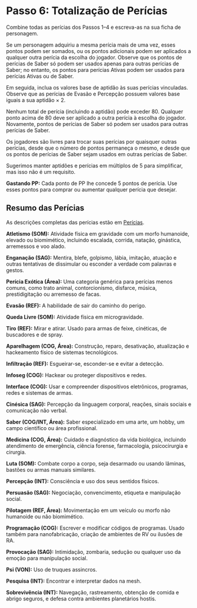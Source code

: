 # Passo 6: Totalização de Perícias

Combine todas as perícias dos Passos 1–4 e escreva-as na sua ficha de personagem.

Se um personagem adquiriu a mesma perícia mais de uma vez, esses pontos podem ser somados, ou os pontos adicionais podem ser aplicados a qualquer outra perícia da escolha do jogador. Observe que os pontos de perícias de Saber só podem ser usados apenas para outras perícias de Saber; no entanto, os pontos para perícias Ativas podem ser usados para perícias Ativas ou de Saber.

Em seguida, inclua os valores base de aptidão às suas perícias vinculadas. Observe que as perícias de Evasão e Percepção possuem valores base iguais a sua aptidão × 2.

Nenhum total de perícia (incluindo a aptidão) pode exceder 80. Qualquer ponto acima de 80 deve ser aplicado a outra perícia à escolha do jogador. Novamente, pontos de perícias de Saber só podem ser usados para outras perícias de Saber.

Os jogadores são livres para trocar suas perícias por quaisquer outras perícias, desde que o número de pontos permaneça o mesmo, e desde que os pontos de perícias de Saber sejam usados em outras perícias de Saber.

Sugerimos manter aptidões e perícias em múltiplos de 5 para simplificar, mas isso não é um requisito.

**Gastando PP:** Cada ponto de PP lhe concede 5 pontos de perícia. Use esses pontos para comprar ou aumentar qualquer perícia que desejar.

<!-- CLEANED blockquote -->

## Resumo das Perícias

As descrições completas das perícias estão em [Perícias](18-skills.md).

<!--order-->
**Atletismo (SOM):** Atividade física em gravidade com um morfo humanoide, elevado ou biomimético, incluindo escalada, corrida, natação, ginástica, arremessos e voo alado.

**Enganação (SAG):** Mentira, blefe, golpismo, lábia, imitação, atuação e outras tentativas de dissimular ou esconder a verdade com palavras e gestos.

**Perícia Exótica (Área):** Uma categoria genérica para perícias menos comuns, como trato animal, contorcionismo, disfarce, música, prestidigitação ou arremesso de facas.

**Evasão (REF):** A habilidade de sair do caminho do perigo.

**Queda Livre (SOM):** Atividade física em microgravidade.

**Tiro (REF):** Mirar e atirar. Usado para armas de feixe, cinéticas, de buscadores e de spray.

**Aparelhagem (COG, Área):** Construção, reparo, desativação, atualização e hackeamento físico de sistemas tecnológicos.

**Infiltração (REF):** Esgueirar-se, esconder-se e evitar a detecção.

**Infoseg (COG):** Hackear ou proteger dispositivos e redes.

**Interface (COG):** Usar e compreender dispositivos eletrônicos, programas, redes e sistemas de armas.

**Cinésica (SAG):** Percepção da linguagem corporal, reações, sinais sociais e comunicação não verbal.

**Saber (COG/INT, Área):** Saber especializado em uma arte, um hobby, um campo científico ou área profissional.

**Medicina (COG, Área):** Cuidado e diagnóstico da vida biológica, incluindo atendimento de emergência, ciência forense, farmacologia, psicocirurgia e cirurgia.

**Luta (SOM):** Combate corpo a corpo, seja desarmado ou usando lâminas, bastões ou armas manuais similares.

**Percepção (INT):** Consciência e uso dos seus sentidos físicos.

**Persuasão (SAG):** Negociação, convencimento, etiqueta e manipulação social.

**Pilotagem (REF, Área):** Movimentação em um veículo ou morfo não humanoide ou não biomimético.

**Programação (COG):** Escrever e modificar códigos de programas. Usado também para nanofabricação, criação de ambientes de RV ou ilusões de RA.

**Provocação (SAG):** Intimidação, zombaria, sedução ou qualquer uso da emoção para manipulação social.

**Psi (VON):** Uso de truques assincros.

**Pesquisa (INT):** Encontrar e interpretar dados na mesh.

**Sobrevivência (INT):** Navegação, rastreamento, obtenção de comida e abrigo seguros, e defesa contra ambientes planetários hostis.

<!--order-end-->

<!-- CLEANED /blockquote -->
